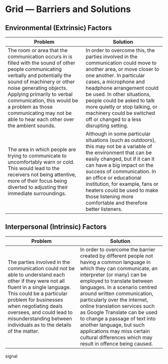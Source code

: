 # Grid &mdash; Barriers and Solutions

## Environmental (Extrinsic) Factors

Problem | Solution
-|-
The room or area that the communication occurs in is filled with the sound of other people communicating verbally and potentially the sound of machinery or other noise generating objects. Applying primarily to verbal communication, this would be a problem as those communicating may not be able to hear each other over the ambient sounds. | In order to overcome this, the parties involved in the communication could move to another area, or move closer to one another. In particular cases, a microphone and headphone arrangement could be used. In other situations, people could be asked to talk more quietly or stop talking, or machinery could be switched off or changed to a less disrupting setting.
The area in which people are trying to communicate to uncomfortably warn or cold. This would lead to the receivers not being attentive, more of their focus being diverted to adjusting their immediate surroundings. | Although in some particular situations (such as outdoors), this may not be a variable of the environment that can be easily changed, but if it can it can have a big impact on the success of communication. In an office or educational institution, for example, fans or heaters could be used to make those listening more comfortable and therefore better listeners.


## Interpersonal (Intrinsic) Factors

Problem | Solution
-|-
The parties involved in the communication could not be able to understand each other if they were not all fluent in a single language. This could be a particular problem for businesses when negotiating deals oversees, and could lead to misunderstanding between individuals as to the details of the matter. | In order to overcome the barrier created by different people not having a common language in which they can communicate, an interpreter (or many) can be employed to translate between languages. In a scenario centred around written communication, particularly over the internet, online translation services such as Google Translate can be used to change a passage of text into another language, but such applications may miss certain cultural differences which may result in offence being caused.
signal